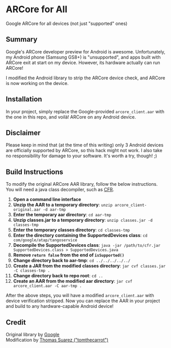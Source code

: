 # ARCore for All
Google ARCore for all devices (not just "supported" ones)

## Summary
Google's ARCore developer preview for Android is awesome. Unfortunately, my Android phone (Samsung GS8+) is "unsupported", and apps built with ARCore exit at start on my device. However, its hardware actually can run ARCore!

I modified the Android library to strip the ARCore device check, and ARCore is now working on the device.

## Installation
In your project, simply replace the Google-provided `arcore_client.aar` with the one in this repo, and voilà! ARCore on any Android device.

## Disclaimer
Please keep in mind that (at the time of this writing) only 3 Android devices are officially supported by ARCore, so this hack might not work. I also take no responsibility for damage to your software. It's worth a try, though! ;)

## Build Instructions
To modify the original ARCore AAR library, follow the below instructions. You will need a java class decompiler, such as [CFR](http://www.benf.org/other/cfr/).
1. **Open a command line interface**
2. **Unzip the AAR to a temporary directory**: `unzip arcore_client-original.aar -d aar-tmp`
3. **Enter the temporary aar directory**: `cd aar-tmp`
4. **Unzip classes.jar to a temporary directory**: `unzip classes.jar -d classes-tmp`
5. **Enter the temporary classes directory**: `cd classes-tmp`
6. **Enter the directory containing the SupportedDevices class**: `cd com/google/atap/tangoservice`
7. **Decompile the SupportedDevices class**: `java -jar /path/to/cfr.jar SupportedDevices.class > SupportedDevices.java`
8. **Remove `return false` from the end of `isSupported()`**
9. **Change directory back to aar-tmp**: `cd ../../../../../`
10. **Create a JAR from the modified classes directory**: `jar cvf classes.jar -C classes-tmp .`
11. **Change directory back to repo root**: `cd ..`
12. **Create an AAR from the modified aar directory**: `jar cvf arcore_client.aar -C aar-tmp .`

After the above steps, you will have a modified `arcore_client.aar` with device verification stripped. Now you can replace the AAR in your project and build to any hardware-capable Android device!

## Credit
Original library by [Google](https://developers.google.com/ar/develop/java/getting-started)  
Modification by [Thomas Suarez ("tomthecarrot")](http://tomthecarrot.com/)
